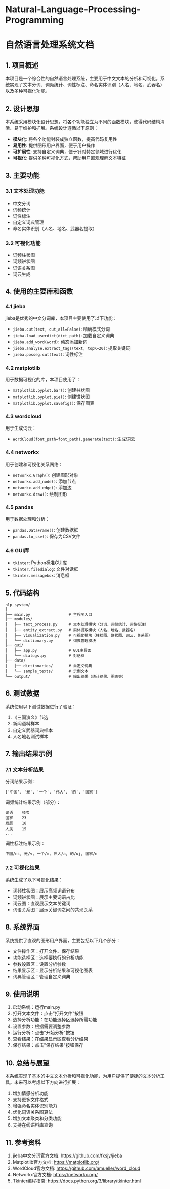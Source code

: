 # Natural-Language-Processing-Programming

# 自然语言处理系统文档

## 1. 项目概述

本项目是一个综合性的自然语言处理系统，主要用于中文文本的分析和可视化。系统实现了文本分词、词频统计、词性标注、命名实体识别（人名、地名、武器名）以及多种可视化功能。

## 2. 设计思想

本系统采用模块化设计思想，将各个功能独立为不同的函数模块，使得代码结构清晰、易于维护和扩展。系统设计遵循以下原则：

- **模块化**: 将各个功能封装成独立函数，提高代码复用性
- **易用性**: 提供图形用户界面，便于用户操作
- **可扩展性**: 支持自定义词典，便于针对特定领域进行优化
- **可视化**: 提供多种可视化方式，帮助用户直观理解文本特征

## 3. 主要功能

### 3.1 文本处理功能

- 中文分词
- 词频统计
- 词性标注
- 自定义词典管理
- 命名实体识别（人名、地名、武器名提取）

### 3.2 可视化功能

- 词频柱状图
- 词频饼状图
- 词语关系图
- 词云生成

## 4. 使用的主要库和函数

### 4.1 jieba

jieba是优秀的中文分词库，本项目主要使用了以下功能：

- `jieba.cut(text, cut_all=False)`: 精确模式分词
- `jieba.load_userdict(dict_path)`: 加载自定义词典
- `jieba.add_word(word)`: 动态添加新词
- `jieba.analyse.extract_tags(text, topK=20)`: 提取关键词
- `jieba.posseg.cut(text)`: 词性标注

### 4.2 matplotlib

用于数据可视化的库，本项目使用了：

- `matplotlib.pyplot.bar()`: 创建柱状图
- `matplotlib.pyplot.pie()`: 创建饼状图
- `matplotlib.pyplot.savefig()`: 保存图表

### 4.3 wordcloud

用于生成词云：

- `WordCloud(font_path=font_path).generate(text)`: 生成词云

### 4.4 networkx

用于创建和可视化关系网络：

- `networkx.Graph()`: 创建图形对象
- `networkx.add_node()`: 添加节点
- `networkx.add_edge()`: 添加边
- `networkx.draw()`: 绘制图形

### 4.5 pandas

用于数据处理和分析：

- `pandas.DataFrame()`: 创建数据框
- `pandas.to_csv()`: 保存为CSV文件

### 4.6 GUI库

- `tkinter`: Python标准GUI库
- `tkinter.filedialog`: 文件对话框
- `tkinter.messagebox`: 消息框

## 5. 代码结构

```
nlp_system/
│
├── main.py                 # 主程序入口
├── modules/
│   ├── text_process.py     # 文本处理模块（分词、词频统计、词性标注）
│   ├── entity_extract.py   # 实体提取模块（人名、地名、武器名）
│   ├── visualization.py    # 可视化模块（柱状图、饼状图、词云、关系图）
│   └── dictionary.py       # 词典管理模块
├── gui/
│   ├── app.py              # GUI主界面
│   └── dialogs.py          # 对话框
├── data/
│   ├── dictionaries/       # 自定义词典
│   └── sample_texts/       # 示例文本
└── output/                 # 输出结果（统计结果、图表等）
```

## 6. 测试数据

系统使用以下测试数据进行了验证：

1. 《三国演义》节选
2. 新闻语料样本
3. 自定义武器词典样本
4. 人名地名测试样本

## 7. 输出结果示例

### 7.1 文本分析结果

分词结果示例：

```
['中国', '是', '一个', '伟大', '的', '国家']
```

词频统计结果示例（部分）：

```
词语    频次
国家    23
发展    18
人民    15
...
```

词性标注结果示例：

```
中国/ns, 是/v, 一个/m, 伟大/a, 的/uj, 国家/n
```

### 7.2 可视化结果

系统生成了以下可视化结果：

- 词频柱状图：展示高频词语分布
- 词频饼状图：展示主要词语占比
- 词云图：直观展示文本关键词
- 词语关系图：展示关键词之间的共现关系

## 8. 系统界面

系统提供了直观的图形用户界面，主要包括以下几个部分：

- 文件操作区：打开文件、保存结果
- 功能选择区：选择要执行的分析功能
- 参数设置区：设置分析参数
- 结果显示区：显示分析结果和可视化图表
- 词典管理区：管理自定义词典

## 9. 使用说明

1. 启动系统：运行main.py
2. 打开文本文件：点击"打开文件"按钮
3. 选择分析功能：在功能选择区选择所需功能
4. 设置参数：根据需要调整参数
5. 运行分析：点击"开始分析"按钮
6. 查看结果：在结果显示区查看分析结果
7. 保存结果：点击"保存结果"按钮保存

## 10. 总结与展望

本系统实现了基本的中文文本分析和可视化功能，为用户提供了便捷的文本分析工具。未来可以考虑以下方向进行扩展：

1. 增加情感分析功能
2. 支持更多文件格式
3. 增强命名实体识别能力
4. 优化词语关系图算法
5. 增加文本聚类和分类功能
6. 支持在线语料库查询

## 11. 参考资料

1. jieba中文分词官方文档: https://github.com/fxsjy/jieba
2. Matplotlib官方文档: https://matplotlib.org/
3. WordCloud官方文档: https://github.com/amueller/word_cloud
4. Networkx官方文档: https://networkx.org/
5. Tkinter编程指南: https://docs.python.org/3/library/tkinter.html
